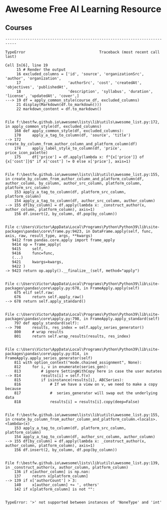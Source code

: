 # Awesome Free AI Learning Resource



## Courses


    ---------------------------------------------------------------------------

    TypeError                                 Traceback (most recent call last)

    Cell In[6], line 19
         15 # Render the output
         16 excluded_columns = ['id', 'source', 'organizationSrc', 'author', 'organization',
         17                     'authorSrc', 'cost', 'createdAt',  'objectives', 'publishedAt',
         18                     'description', 'syllabus', 'duration', 'license', 'updatedAt', 'cover',]
    ---> 19 df = apply_common_style(course_df, excluded_columns)
         21 display(Markdown(df.to_markdown()))
         22 markdown_content = df.to_markdown()
    

    File f:\bestfw.github.io\awesome\lists\lib\utils\awesome_list.py:172, in apply_common_style(df, excluded_columns)
        168 def apply_common_style(df, excluded_columns):
        170     apply_a_tag_to_column(df, 'source', 'title')
    --> 172     create_by_column_from_author_column_and_platform_column(df)
        174     apply_label_style_to_column(df, 'price', price_icon_palette)
        175     df['price'] = df.apply(lambda x: f"{x['price']} of {x['cost']}$" if x['cost'] != 0 else x['price'], axis=1)
    

    File f:\bestfw.github.io\awesome\lists\lib\utils\awesome_list.py:155, in create_by_column_from_author_column_and_platform_column(df, author_column, by_column, author_src_column, platform_column, platform_src_column)
        153 apply_a_tag_to_column(df, platform_src_column, platform_column)
        154 apply_a_tag_to_column(df, author_src_column, author_column)
    --> 155 df[by_column] = df.apply(lambda x: _construct_author(x, author_column, platform_column), axis=1)
        156 df.insert(2, by_column, df.pop(by_column))
    

    File c:\Users\Victor\AppData\Local\Programs\Python\Python39\lib\site-packages\pandas\core\frame.py:9423, in DataFrame.apply(self, func, axis, raw, result_type, args, **kwargs)
       9412 from pandas.core.apply import frame_apply
       9414 op = frame_apply(
       9415     self,
       9416     func=func,
       (...)
       9421     kwargs=kwargs,
       9422 )
    -> 9423 return op.apply().__finalize__(self, method="apply")
    

    File c:\Users\Victor\AppData\Local\Programs\Python\Python39\lib\site-packages\pandas\core\apply.py:678, in FrameApply.apply(self)
        675 elif self.raw:
        676     return self.apply_raw()
    --> 678 return self.apply_standard()
    

    File c:\Users\Victor\AppData\Local\Programs\Python\Python39\lib\site-packages\pandas\core\apply.py:798, in FrameApply.apply_standard(self)
        797 def apply_standard(self):
    --> 798     results, res_index = self.apply_series_generator()
        800     # wrap results
        801     return self.wrap_results(results, res_index)
    

    File c:\Users\Victor\AppData\Local\Programs\Python\Python39\lib\site-packages\pandas\core\apply.py:814, in FrameApply.apply_series_generator(self)
        811 with option_context("mode.chained_assignment", None):
        812     for i, v in enumerate(series_gen):
        813         # ignore SettingWithCopy here in case the user mutates
    --> 814         results[i] = self.f(v)
        815         if isinstance(results[i], ABCSeries):
        816             # If we have a view on v, we need to make a copy because
        817             #  series_generator will swap out the underlying data
        818             results[i] = results[i].copy(deep=False)
    

    File f:\bestfw.github.io\awesome\lists\lib\utils\awesome_list.py:155, in create_by_column_from_author_column_and_platform_column.<locals>.<lambda>(x)
        153 apply_a_tag_to_column(df, platform_src_column, platform_column)
        154 apply_a_tag_to_column(df, author_src_column, author_column)
    --> 155 df[by_column] = df.apply(lambda x: _construct_author(x, author_column, platform_column), axis=1)
        156 df.insert(2, by_column, df.pop(by_column))
    

    File f:\bestfw.github.io\awesome\lists\lib\utils\awesome_list.py:139, in _construct_author(x, author_column, platform_column)
        136 if x[author_column] is np.nan:
        137     return x[platform_column]
    --> 139 if x['authorCount'] > 3:
        140     x[author_column] += ', others'
        142 if x[platform_column] is not "":
    

    TypeError: '>' not supported between instances of 'NoneType' and 'int'

